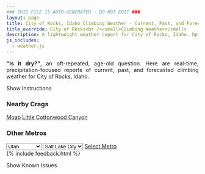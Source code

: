 ```yaml
---
### THIS FILE IS AUTO-GENERATED - DO NOT EDIT ###
layout: page
title: City of Rocks, Idaho Climbing Weather - Current, Past, and Forecasted Report
title_override: City of Rocks<br /><small>Climbing Weather</small>
description: A lightweight weather report for City of Rocks, Idaho. Optimized for slow internet connections.
js_includes:
  - weather.js
---
```


<section class="measure center lh-copy f5-ns f6 ph2 mv4" style="text-align: justify;">
<strong>"Is it dry?"</strong>, an oft-repeated, age-old question. Here are real-time,
precipitation-focused reports of current, past, and forecasted climbing weather for City of Rocks, Idaho.
</section>

<p id="settings-toggle" class="mw5 b center tc hover-light-red black-70 pointer">Show Instructions</p>
<section id="settings" class="overflow-hidden" style="display:none;">
    <div class="mv2 ph2 center">
        <div class="fn f6 tc pv2">
            <p class="measure lh-copy center"><strong>Show/hide hourly forecasts</strong> by clicking the desired day.</p>
            <hr class="mw5 p0 mv2 o-60 b0 bt b--light-red light-red bg-light-red">
            <p class="measure lh-copy center"><strong>Current and Past conditions</strong> are measured by the nearest weather station. <strong>Forecast conditions</strong> are calculated and polled separately.</p>
            <hr class="mw5 p0 mv2 o-60 b0 bt b--light-red light-red bg-light-red">
            <p class="measure lh-copy center"><strong>Having issues?</strong> Try <a id="clear-cache" class="no-underline relative fancy-link light-red hover-light-red" href="#">clearing the local cache</a>.</p>
            <hr class="mw5 p0 mv2 o-60 b0 bt b--light-red light-red bg-light-red">
            <p class="measure lh-copy center">Weather data sourced from <a class="no-underline fancy-link relative light-red" target="_blank" href="https://www.weather.gov/documentation/services-web-api">weather.gov</a>.</p>
        </div>
    </div>
</section>
<section id="weather" data-crag="city-of-rocks-idaho" class="mv4-ns mv3 ph2 center"></section>
<section id="nearby" class="tc lh-copy">
  <h3>Nearby Crags</h3>
<a class="nowrap no-underline fancy-link relative light-red mh3" href="/crags/moab-utah-weather.html">Moab</a>
<a class="nowrap no-underline fancy-link relative light-red mh3" href="/crags/little-cottonwood-canyon-utah-weather.html">Little Cottonwood Canyon</a>
</section>
<section id="nearby" class="tc lh-copy">
  <h3>Other Metros</h3>
  <select class="ma1 bg-near-white pa2" id="stateSel">
    <option value="Texas">Texas</option>
    <option value="Washington">Washington</option>
    <option value="Colorado">Colorado</option>
    <option value="Tennessee">Tennessee</option>
    <option value="Utah" selected>Utah</option>
    <option value="California">California</option>
  </select>
  <select class="ma1 bg-near-white pa2" id="citySel">
    <option value="Salt Lake City" selected>Salt Lake City</option>
  </select>
  <a id="selectMetro" class="f6 link dim ph3 pv2 ma1 dib white bg-light-red" href="/crags/salt-lake-city-utah-weather.html">Select Metro</a>
  <script>
    var states = [];
    states["Texas"] = "Austin"
    states["Washington"] = "Seattle"
    states["Colorado"] = "Denver"
    states["Tennessee"] = "Nashville"
    states["Utah"] = "Salt Lake City"
    states["California"] = "San Francisco|Los Angeles"
  </script>
</section>
{% include feedback.html %}
<p id="issues-toggle" class="mw5 b center tc hover-light-red black-70 pointer">Show Known Issues</p>
<section id="issues" class="overflow-hidden tc f6">
</section>

<script>
  var weekly_PIH_50_16 = {"updated":"2021-12-10T21:23:18+00:00","units":"us","forecastGenerator":"BaselineForecastGenerator","generatedAt":"2021-12-11T08:46:12+00:00","updateTime":"2021-12-10T21:23:18+00:00","validTimes":"2021-12-10T15:00:00+00:00/P7DT22H","elevation":{"unitCode":"wmoUnit:m","value":1958.9496},"periods":[{"number":1,"name":"Overnight","startTime":"2021-12-11T01:00:00-07:00","endTime":"2021-12-11T06:00:00-07:00","isDaytime":false,"temperature":14,"temperatureUnit":"F","temperatureTrend":"rising","windSpeed":"12 mph","windDirection":"SW","icon":"https://api.weather.gov/icons/land/night/sct?size=medium","shortForecast":"Partly Cloudy","detailedForecast":"Partly cloudy. Low around 14, with temperatures rising to around 16 overnight. Southwest wind around 12 mph, with gusts as high as 21 mph."},{"number":2,"name":"Saturday","startTime":"2021-12-11T06:00:00-07:00","endTime":"2021-12-11T18:00:00-07:00","isDaytime":true,"temperature":29,"temperatureUnit":"F","temperatureTrend":"falling","windSpeed":"12 to 20 mph","windDirection":"SW","icon":"https://api.weather.gov/icons/land/day/bkn/snow,30?size=medium","shortForecast":"Partly Sunny then Chance Light Snow","detailedForecast":"A chance of snow after 5pm. Partly sunny. High near 29, with temperatures falling to around 25 in the afternoon. Southwest wind 12 to 20 mph, with gusts as high as 28 mph. Chance of precipitation is 30%."},{"number":3,"name":"Saturday Night","startTime":"2021-12-11T18:00:00-07:00","endTime":"2021-12-12T06:00:00-07:00","isDaytime":false,"temperature":23,"temperatureUnit":"F","temperatureTrend":"rising","windSpeed":"16 mph","windDirection":"SSW","icon":"https://api.weather.gov/icons/land/night/snow,40?size=medium","shortForecast":"Chance Light Snow","detailedForecast":"A chance of snow. Cloudy. Low around 23, with temperatures rising to around 27 overnight. South southwest wind around 16 mph, with gusts as high as 24 mph. Chance of precipitation is 40%."},{"number":4,"name":"Sunday","startTime":"2021-12-12T06:00:00-07:00","endTime":"2021-12-12T18:00:00-07:00","isDaytime":true,"temperature":34,"temperatureUnit":"F","temperatureTrend":null,"windSpeed":"14 to 18 mph","windDirection":"SSW","icon":"https://api.weather.gov/icons/land/day/snow,40/snow,50?size=medium","shortForecast":"Chance Light Snow","detailedForecast":"A chance of snow. Mostly cloudy, with a high near 34. South southwest wind 14 to 18 mph, with gusts as high as 26 mph. Chance of precipitation is 50%. Little or no snow accumulation expected."},{"number":5,"name":"Sunday Night","startTime":"2021-12-12T18:00:00-07:00","endTime":"2021-12-13T06:00:00-07:00","isDaytime":false,"temperature":26,"temperatureUnit":"F","temperatureTrend":null,"windSpeed":"14 to 17 mph","windDirection":"S","icon":"https://api.weather.gov/icons/land/night/snow,50?size=medium","shortForecast":"Chance Light Snow","detailedForecast":"A chance of snow. Mostly cloudy, with a low around 26. South wind 14 to 17 mph, with gusts as high as 25 mph. Chance of precipitation is 50%. New snow accumulation of less than half an inch possible."},{"number":6,"name":"Monday","startTime":"2021-12-13T06:00:00-07:00","endTime":"2021-12-13T18:00:00-07:00","isDaytime":true,"temperature":36,"temperatureUnit":"F","temperatureTrend":null,"windSpeed":"16 to 21 mph","windDirection":"S","icon":"https://api.weather.gov/icons/land/day/snow,40?size=medium","shortForecast":"Chance Light Snow","detailedForecast":"A chance of snow. Partly sunny, with a high near 36. Chance of precipitation is 40%."},{"number":7,"name":"Monday Night","startTime":"2021-12-13T18:00:00-07:00","endTime":"2021-12-14T06:00:00-07:00","isDaytime":false,"temperature":28,"temperatureUnit":"F","temperatureTrend":null,"windSpeed":"16 to 21 mph","windDirection":"S","icon":"https://api.weather.gov/icons/land/night/snow,50/snow,80?size=medium","shortForecast":"Light Snow","detailedForecast":"Snow. Mostly cloudy, with a low around 28. Chance of precipitation is 80%. New snow accumulation of less than one inch possible."},{"number":8,"name":"Tuesday","startTime":"2021-12-14T06:00:00-07:00","endTime":"2021-12-14T18:00:00-07:00","isDaytime":true,"temperature":37,"temperatureUnit":"F","temperatureTrend":null,"windSpeed":"17 to 22 mph","windDirection":"S","icon":"https://api.weather.gov/icons/land/day/snow,90?size=medium","shortForecast":"Light Snow","detailedForecast":"Snow. Mostly cloudy, with a high near 37. Chance of precipitation is 90%. New snow accumulation of 2 to 4 inches possible."},{"number":9,"name":"Tuesday Night","startTime":"2021-12-14T18:00:00-07:00","endTime":"2021-12-15T06:00:00-07:00","isDaytime":false,"temperature":14,"temperatureUnit":"F","temperatureTrend":null,"windSpeed":"17 mph","windDirection":"WSW","icon":"https://api.weather.gov/icons/land/night/snow,60/snow,30?size=medium","shortForecast":"Light Snow Likely","detailedForecast":"Snow likely. Mostly cloudy, with a low around 14. Chance of precipitation is 60%. New snow accumulation of 1 to 3 inches possible."},{"number":10,"name":"Wednesday","startTime":"2021-12-15T06:00:00-07:00","endTime":"2021-12-15T18:00:00-07:00","isDaytime":true,"temperature":22,"temperatureUnit":"F","temperatureTrend":null,"windSpeed":"13 to 16 mph","windDirection":"WSW","icon":"https://api.weather.gov/icons/land/day/snow,20/snow,30?size=medium","shortForecast":"Chance Light Snow","detailedForecast":"A chance of snow. Partly sunny, with a high near 22. Chance of precipitation is 30%."},{"number":11,"name":"Wednesday Night","startTime":"2021-12-15T18:00:00-07:00","endTime":"2021-12-16T06:00:00-07:00","isDaytime":false,"temperature":13,"temperatureUnit":"F","temperatureTrend":null,"windSpeed":"13 mph","windDirection":"SSW","icon":"https://api.weather.gov/icons/land/night/snow,40/snow,50?size=medium","shortForecast":"Chance Light Snow","detailedForecast":"A chance of snow. Mostly cloudy, with a low around 13. Chance of precipitation is 50%."},{"number":12,"name":"Thursday","startTime":"2021-12-16T06:00:00-07:00","endTime":"2021-12-16T18:00:00-07:00","isDaytime":true,"temperature":26,"temperatureUnit":"F","temperatureTrend":null,"windSpeed":"9 to 14 mph","windDirection":"SW","icon":"https://api.weather.gov/icons/land/day/snow,50/snow,30?size=medium","shortForecast":"Chance Light Snow","detailedForecast":"A chance of snow. Partly sunny, with a high near 26. Chance of precipitation is 50%."},{"number":13,"name":"Thursday Night","startTime":"2021-12-16T18:00:00-07:00","endTime":"2021-12-17T06:00:00-07:00","isDaytime":false,"temperature":15,"temperatureUnit":"F","temperatureTrend":null,"windSpeed":"10 mph","windDirection":"WSW","icon":"https://api.weather.gov/icons/land/night/snow,20/bkn?size=medium","shortForecast":"Slight Chance Light Snow then Mostly Cloudy","detailedForecast":"A slight chance of snow before 11pm. Mostly cloudy, with a low around 15. Chance of precipitation is 20%."},{"number":14,"name":"Friday","startTime":"2021-12-17T06:00:00-07:00","endTime":"2021-12-17T18:00:00-07:00","isDaytime":true,"temperature":24,"temperatureUnit":"F","temperatureTrend":null,"windSpeed":"6 to 12 mph","windDirection":"W","icon":"https://api.weather.gov/icons/land/day/bkn?size=medium","shortForecast":"Partly Sunny","detailedForecast":"Partly sunny, with a high near 24."}]}
  var hourly_PIH_50_16 = {"@context":["https://geojson.org/geojson-ld/geojson-context.jsonld",{"@version":"1.1","wx":"https://api.weather.gov/ontology#","geo":"http://www.opengis.net/ont/geosparql#","unit":"http://codes.wmo.int/common/unit/","@vocab":"https://api.weather.gov/ontology#"}],"type":"Feature","geometry":{"type":"Polygon","coordinates":[[[-113.7370664,42.0796609],[-113.7330244,42.0580862],[-113.70393,42.0610877],[-113.7079659,42.0826627],[-113.7370664,42.0796609]]]},"properties":{"updated":"2021-12-10T21:23:18+00:00","units":"us","forecastGenerator":"HourlyForecastGenerator","generatedAt":"2021-12-11T08:46:13+00:00","updateTime":"2021-12-10T21:23:18+00:00","validTimes":"2021-12-10T15:00:00+00:00/P7DT22H","elevation":{"unitCode":"wmoUnit:m","value":1958.9496},"periods":[{"number":1,"name":"","startTime":"2021-12-11T01:00:00-07:00","endTime":"2021-12-11T02:00:00-07:00","isDaytime":false,"temperature":14,"temperatureUnit":"F","temperatureTrend":null,"windSpeed":"10 mph","windDirection":"WSW","icon":"https://api.weather.gov/icons/land/night/few?size=small","shortForecast":"Mostly Clear","detailedForecast":""},{"number":2,"name":"","startTime":"2021-12-11T02:00:00-07:00","endTime":"2021-12-11T03:00:00-07:00","isDaytime":false,"temperature":14,"temperatureUnit":"F","temperatureTrend":null,"windSpeed":"10 mph","windDirection":"WSW","icon":"https://api.weather.gov/icons/land/night/sct?size=small","shortForecast":"Partly Cloudy","detailedForecast":""},{"number":3,"name":"","startTime":"2021-12-11T03:00:00-07:00","endTime":"2021-12-11T04:00:00-07:00","isDaytime":false,"temperature":14,"temperatureUnit":"F","temperatureTrend":null,"windSpeed":"10 mph","windDirection":"SW","icon":"https://api.weather.gov/icons/land/night/sct?size=small","shortForecast":"Partly Cloudy","detailedForecast":""},{"number":4,"name":"","startTime":"2021-12-11T04:00:00-07:00","endTime":"2021-12-11T05:00:00-07:00","isDaytime":false,"temperature":15,"temperatureUnit":"F","temperatureTrend":null,"windSpeed":"10 mph","windDirection":"SW","icon":"https://api.weather.gov/icons/land/night/sct?size=small","shortForecast":"Partly Cloudy","detailedForecast":""},{"number":5,"name":"","startTime":"2021-12-11T05:00:00-07:00","endTime":"2021-12-11T06:00:00-07:00","isDaytime":false,"temperature":16,"temperatureUnit":"F","temperatureTrend":null,"windSpeed":"12 mph","windDirection":"SW","icon":"https://api.weather.gov/icons/land/night/sct?size=small","shortForecast":"Partly Cloudy","detailedForecast":""},{"number":6,"name":"","startTime":"2021-12-11T06:00:00-07:00","endTime":"2021-12-11T07:00:00-07:00","isDaytime":true,"temperature":15,"temperatureUnit":"F","temperatureTrend":null,"windSpeed":"13 mph","windDirection":"SW","icon":"https://api.weather.gov/icons/land/day/sct?size=small","shortForecast":"Mostly Sunny","detailedForecast":""},{"number":7,"name":"","startTime":"2021-12-11T07:00:00-07:00","endTime":"2021-12-11T08:00:00-07:00","isDaytime":true,"temperature":15,"temperatureUnit":"F","temperatureTrend":null,"windSpeed":"12 mph","windDirection":"SW","icon":"https://api.weather.gov/icons/land/day/bkn?size=small","shortForecast":"Partly Sunny","detailedForecast":""},{"number":8,"name":"","startTime":"2021-12-11T08:00:00-07:00","endTime":"2021-12-11T09:00:00-07:00","isDaytime":true,"temperature":17,"temperatureUnit":"F","temperatureTrend":null,"windSpeed":"13 mph","windDirection":"SW","icon":"https://api.weather.gov/icons/land/day/bkn?size=small","shortForecast":"Partly Sunny","detailedForecast":""},{"number":9,"name":"","startTime":"2021-12-11T09:00:00-07:00","endTime":"2021-12-11T10:00:00-07:00","isDaytime":true,"temperature":20,"temperatureUnit":"F","temperatureTrend":null,"windSpeed":"13 mph","windDirection":"SW","icon":"https://api.weather.gov/icons/land/day/bkn?size=small","shortForecast":"Partly Sunny","detailedForecast":""},{"number":10,"name":"","startTime":"2021-12-11T10:00:00-07:00","endTime":"2021-12-11T11:00:00-07:00","isDaytime":true,"temperature":22,"temperatureUnit":"F","temperatureTrend":null,"windSpeed":"15 mph","windDirection":"SSW","icon":"https://api.weather.gov/icons/land/day/bkn?size=small","shortForecast":"Partly Sunny","detailedForecast":""},{"number":11,"name":"","startTime":"2021-12-11T11:00:00-07:00","endTime":"2021-12-11T12:00:00-07:00","isDaytime":true,"temperature":24,"temperatureUnit":"F","temperatureTrend":null,"windSpeed":"17 mph","windDirection":"SW","icon":"https://api.weather.gov/icons/land/day/bkn?size=small","shortForecast":"Partly Sunny","detailedForecast":""},{"number":12,"name":"","startTime":"2021-12-11T12:00:00-07:00","endTime":"2021-12-11T13:00:00-07:00","isDaytime":true,"temperature":26,"temperatureUnit":"F","temperatureTrend":null,"windSpeed":"20 mph","windDirection":"SW","icon":"https://api.weather.gov/icons/land/day/bkn?size=small","shortForecast":"Mostly Cloudy","detailedForecast":""},{"number":13,"name":"","startTime":"2021-12-11T13:00:00-07:00","endTime":"2021-12-11T14:00:00-07:00","isDaytime":true,"temperature":27,"temperatureUnit":"F","temperatureTrend":null,"windSpeed":"18 mph","windDirection":"SW","icon":"https://api.weather.gov/icons/land/day/bkn?size=small","shortForecast":"Mostly Cloudy","detailedForecast":""},{"number":14,"name":"","startTime":"2021-12-11T14:00:00-07:00","endTime":"2021-12-11T15:00:00-07:00","isDaytime":true,"temperature":28,"temperatureUnit":"F","temperatureTrend":null,"windSpeed":"20 mph","windDirection":"SSW","icon":"https://api.weather.gov/icons/land/day/bkn?size=small","shortForecast":"Partly Sunny","detailedForecast":""},{"number":15,"name":"","startTime":"2021-12-11T15:00:00-07:00","endTime":"2021-12-11T16:00:00-07:00","isDaytime":true,"temperature":28,"temperatureUnit":"F","temperatureTrend":null,"windSpeed":"20 mph","windDirection":"SSW","icon":"https://api.weather.gov/icons/land/day/bkn?size=small","shortForecast":"Partly Sunny","detailedForecast":""},{"number":16,"name":"","startTime":"2021-12-11T16:00:00-07:00","endTime":"2021-12-11T17:00:00-07:00","isDaytime":true,"temperature":27,"temperatureUnit":"F","temperatureTrend":null,"windSpeed":"20 mph","windDirection":"SSW","icon":"https://api.weather.gov/icons/land/day/bkn?size=small","shortForecast":"Mostly Cloudy","detailedForecast":""},{"number":17,"name":"","startTime":"2021-12-11T17:00:00-07:00","endTime":"2021-12-11T18:00:00-07:00","isDaytime":true,"temperature":25,"temperatureUnit":"F","temperatureTrend":null,"windSpeed":"16 mph","windDirection":"SSW","icon":"https://api.weather.gov/icons/land/day/snow?size=small","shortForecast":"Chance Light Snow","detailedForecast":""},{"number":18,"name":"","startTime":"2021-12-11T18:00:00-07:00","endTime":"2021-12-11T19:00:00-07:00","isDaytime":false,"temperature":23,"temperatureUnit":"F","temperatureTrend":null,"windSpeed":"15 mph","windDirection":"SSW","icon":"https://api.weather.gov/icons/land/night/snow?size=small","shortForecast":"Chance Light Snow","detailedForecast":""},{"number":19,"name":"","startTime":"2021-12-11T19:00:00-07:00","endTime":"2021-12-11T20:00:00-07:00","isDaytime":false,"temperature":23,"temperatureUnit":"F","temperatureTrend":null,"windSpeed":"15 mph","windDirection":"SSW","icon":"https://api.weather.gov/icons/land/night/snow?size=small","shortForecast":"Chance Light Snow","detailedForecast":""},{"number":20,"name":"","startTime":"2021-12-11T20:00:00-07:00","endTime":"2021-12-11T21:00:00-07:00","isDaytime":false,"temperature":23,"temperatureUnit":"F","temperatureTrend":null,"windSpeed":"16 mph","windDirection":"SSW","icon":"https://api.weather.gov/icons/land/night/snow?size=small","shortForecast":"Chance Light Snow","detailedForecast":""},{"number":21,"name":"","startTime":"2021-12-11T21:00:00-07:00","endTime":"2021-12-11T22:00:00-07:00","isDaytime":false,"temperature":23,"temperatureUnit":"F","temperatureTrend":null,"windSpeed":"15 mph","windDirection":"SSW","icon":"https://api.weather.gov/icons/land/night/snow?size=small","shortForecast":"Chance Light Snow","detailedForecast":""},{"number":22,"name":"","startTime":"2021-12-11T22:00:00-07:00","endTime":"2021-12-11T23:00:00-07:00","isDaytime":false,"temperature":24,"temperatureUnit":"F","temperatureTrend":null,"windSpeed":"15 mph","windDirection":"SSW","icon":"https://api.weather.gov/icons/land/night/snow?size=small","shortForecast":"Chance Light Snow","detailedForecast":""},{"number":23,"name":"","startTime":"2021-12-11T23:00:00-07:00","endTime":"2021-12-12T00:00:00-07:00","isDaytime":false,"temperature":25,"temperatureUnit":"F","temperatureTrend":null,"windSpeed":"16 mph","windDirection":"SSW","icon":"https://api.weather.gov/icons/land/night/snow?size=small","shortForecast":"Chance Light Snow","detailedForecast":""},{"number":24,"name":"","startTime":"2021-12-12T00:00:00-07:00","endTime":"2021-12-12T01:00:00-07:00","isDaytime":false,"temperature":25,"temperatureUnit":"F","temperatureTrend":null,"windSpeed":"16 mph","windDirection":"SSW","icon":"https://api.weather.gov/icons/land/night/snow?size=small","shortForecast":"Chance Light Snow","detailedForecast":""},{"number":25,"name":"","startTime":"2021-12-12T01:00:00-07:00","endTime":"2021-12-12T02:00:00-07:00","isDaytime":false,"temperature":25,"temperatureUnit":"F","temperatureTrend":null,"windSpeed":"16 mph","windDirection":"SSW","icon":"https://api.weather.gov/icons/land/night/snow?size=small","shortForecast":"Chance Light Snow","detailedForecast":""},{"number":26,"name":"","startTime":"2021-12-12T02:00:00-07:00","endTime":"2021-12-12T03:00:00-07:00","isDaytime":false,"temperature":26,"temperatureUnit":"F","temperatureTrend":null,"windSpeed":"16 mph","windDirection":"SSW","icon":"https://api.weather.gov/icons/land/night/snow?size=small","shortForecast":"Chance Light Snow","detailedForecast":""},{"number":27,"name":"","startTime":"2021-12-12T03:00:00-07:00","endTime":"2021-12-12T04:00:00-07:00","isDaytime":false,"temperature":26,"temperatureUnit":"F","temperatureTrend":null,"windSpeed":"16 mph","windDirection":"SSW","icon":"https://api.weather.gov/icons/land/night/snow?size=small","shortForecast":"Chance Light Snow","detailedForecast":""},{"number":28,"name":"","startTime":"2021-12-12T04:00:00-07:00","endTime":"2021-12-12T05:00:00-07:00","isDaytime":false,"temperature":27,"temperatureUnit":"F","temperatureTrend":null,"windSpeed":"16 mph","windDirection":"SSW","icon":"https://api.weather.gov/icons/land/night/snow?size=small","shortForecast":"Chance Light Snow","detailedForecast":""},{"number":29,"name":"","startTime":"2021-12-12T05:00:00-07:00","endTime":"2021-12-12T06:00:00-07:00","isDaytime":false,"temperature":27,"temperatureUnit":"F","temperatureTrend":null,"windSpeed":"16 mph","windDirection":"SSW","icon":"https://api.weather.gov/icons/land/night/snow?size=small","shortForecast":"Chance Light Snow","detailedForecast":""},{"number":30,"name":"","startTime":"2021-12-12T06:00:00-07:00","endTime":"2021-12-12T07:00:00-07:00","isDaytime":true,"temperature":26,"temperatureUnit":"F","temperatureTrend":null,"windSpeed":"16 mph","windDirection":"SSW","icon":"https://api.weather.gov/icons/land/day/snow?size=small","shortForecast":"Chance Light Snow","detailedForecast":""},{"number":31,"name":"","startTime":"2021-12-12T07:00:00-07:00","endTime":"2021-12-12T08:00:00-07:00","isDaytime":true,"temperature":26,"temperatureUnit":"F","temperatureTrend":null,"windSpeed":"16 mph","windDirection":"SSW","icon":"https://api.weather.gov/icons/land/day/snow?size=small","shortForecast":"Chance Light Snow","detailedForecast":""},{"number":32,"name":"","startTime":"2021-12-12T08:00:00-07:00","endTime":"2021-12-12T09:00:00-07:00","isDaytime":true,"temperature":26,"temperatureUnit":"F","temperatureTrend":null,"windSpeed":"16 mph","windDirection":"SSW","icon":"https://api.weather.gov/icons/land/day/snow?size=small","shortForecast":"Chance Light Snow","detailedForecast":""},{"number":33,"name":"","startTime":"2021-12-12T09:00:00-07:00","endTime":"2021-12-12T10:00:00-07:00","isDaytime":true,"temperature":27,"temperatureUnit":"F","temperatureTrend":null,"windSpeed":"16 mph","windDirection":"SSW","icon":"https://api.weather.gov/icons/land/day/snow?size=small","shortForecast":"Chance Light Snow","detailedForecast":""},{"number":34,"name":"","startTime":"2021-12-12T10:00:00-07:00","endTime":"2021-12-12T11:00:00-07:00","isDaytime":true,"temperature":29,"temperatureUnit":"F","temperatureTrend":null,"windSpeed":"16 mph","windDirection":"SSW","icon":"https://api.weather.gov/icons/land/day/snow?size=small","shortForecast":"Chance Light Snow","detailedForecast":""},{"number":35,"name":"","startTime":"2021-12-12T11:00:00-07:00","endTime":"2021-12-12T12:00:00-07:00","isDaytime":true,"temperature":31,"temperatureUnit":"F","temperatureTrend":null,"windSpeed":"18 mph","windDirection":"S","icon":"https://api.weather.gov/icons/land/day/snow?size=small","shortForecast":"Chance Light Snow","detailedForecast":""},{"number":36,"name":"","startTime":"2021-12-12T12:00:00-07:00","endTime":"2021-12-12T13:00:00-07:00","isDaytime":true,"temperature":33,"temperatureUnit":"F","temperatureTrend":null,"windSpeed":"18 mph","windDirection":"S","icon":"https://api.weather.gov/icons/land/day/snow?size=small","shortForecast":"Chance Light Snow","detailedForecast":""},{"number":37,"name":"","startTime":"2021-12-12T13:00:00-07:00","endTime":"2021-12-12T14:00:00-07:00","isDaytime":true,"temperature":34,"temperatureUnit":"F","temperatureTrend":null,"windSpeed":"18 mph","windDirection":"S","icon":"https://api.weather.gov/icons/land/day/snow?size=small","shortForecast":"Chance Light Snow","detailedForecast":""},{"number":38,"name":"","startTime":"2021-12-12T14:00:00-07:00","endTime":"2021-12-12T15:00:00-07:00","isDaytime":true,"temperature":34,"temperatureUnit":"F","temperatureTrend":null,"windSpeed":"17 mph","windDirection":"S","icon":"https://api.weather.gov/icons/land/day/snow?size=small","shortForecast":"Chance Light Snow","detailedForecast":""},{"number":39,"name":"","startTime":"2021-12-12T15:00:00-07:00","endTime":"2021-12-12T16:00:00-07:00","isDaytime":true,"temperature":33,"temperatureUnit":"F","temperatureTrend":null,"windSpeed":"17 mph","windDirection":"S","icon":"https://api.weather.gov/icons/land/day/snow?size=small","shortForecast":"Chance Light Snow","detailedForecast":""},{"number":40,"name":"","startTime":"2021-12-12T16:00:00-07:00","endTime":"2021-12-12T17:00:00-07:00","isDaytime":true,"temperature":31,"temperatureUnit":"F","temperatureTrend":null,"windSpeed":"17 mph","windDirection":"S","icon":"https://api.weather.gov/icons/land/day/snow?size=small","shortForecast":"Chance Light Snow","detailedForecast":""},{"number":41,"name":"","startTime":"2021-12-12T17:00:00-07:00","endTime":"2021-12-12T18:00:00-07:00","isDaytime":true,"temperature":29,"temperatureUnit":"F","temperatureTrend":null,"windSpeed":"14 mph","windDirection":"S","icon":"https://api.weather.gov/icons/land/day/snow?size=small","shortForecast":"Chance Light Snow","detailedForecast":""},{"number":42,"name":"","startTime":"2021-12-12T18:00:00-07:00","endTime":"2021-12-12T19:00:00-07:00","isDaytime":false,"temperature":27,"temperatureUnit":"F","temperatureTrend":null,"windSpeed":"14 mph","windDirection":"S","icon":"https://api.weather.gov/icons/land/night/snow?size=small","shortForecast":"Chance Light Snow","detailedForecast":""},{"number":43,"name":"","startTime":"2021-12-12T19:00:00-07:00","endTime":"2021-12-12T20:00:00-07:00","isDaytime":false,"temperature":27,"temperatureUnit":"F","temperatureTrend":null,"windSpeed":"14 mph","windDirection":"S","icon":"https://api.weather.gov/icons/land/night/snow?size=small","shortForecast":"Chance Light Snow","detailedForecast":""},{"number":44,"name":"","startTime":"2021-12-12T20:00:00-07:00","endTime":"2021-12-12T21:00:00-07:00","isDaytime":false,"temperature":27,"temperatureUnit":"F","temperatureTrend":null,"windSpeed":"14 mph","windDirection":"S","icon":"https://api.weather.gov/icons/land/night/snow?size=small","shortForecast":"Chance Light Snow","detailedForecast":""},{"number":45,"name":"","startTime":"2021-12-12T21:00:00-07:00","endTime":"2021-12-12T22:00:00-07:00","isDaytime":false,"temperature":27,"temperatureUnit":"F","temperatureTrend":null,"windSpeed":"14 mph","windDirection":"S","icon":"https://api.weather.gov/icons/land/night/snow?size=small","shortForecast":"Chance Light Snow","detailedForecast":""},{"number":46,"name":"","startTime":"2021-12-12T22:00:00-07:00","endTime":"2021-12-12T23:00:00-07:00","isDaytime":false,"temperature":27,"temperatureUnit":"F","temperatureTrend":null,"windSpeed":"14 mph","windDirection":"S","icon":"https://api.weather.gov/icons/land/night/snow?size=small","shortForecast":"Chance Light Snow","detailedForecast":""},{"number":47,"name":"","startTime":"2021-12-12T23:00:00-07:00","endTime":"2021-12-13T00:00:00-07:00","isDaytime":false,"temperature":28,"temperatureUnit":"F","temperatureTrend":null,"windSpeed":"16 mph","windDirection":"S","icon":"https://api.weather.gov/icons/land/night/snow?size=small","shortForecast":"Chance Light Snow","detailedForecast":""},{"number":48,"name":"","startTime":"2021-12-13T00:00:00-07:00","endTime":"2021-12-13T01:00:00-07:00","isDaytime":false,"temperature":28,"temperatureUnit":"F","temperatureTrend":null,"windSpeed":"16 mph","windDirection":"S","icon":"https://api.weather.gov/icons/land/night/snow?size=small","shortForecast":"Chance Light Snow","detailedForecast":""},{"number":49,"name":"","startTime":"2021-12-13T01:00:00-07:00","endTime":"2021-12-13T02:00:00-07:00","isDaytime":false,"temperature":28,"temperatureUnit":"F","temperatureTrend":null,"windSpeed":"16 mph","windDirection":"S","icon":"https://api.weather.gov/icons/land/night/snow?size=small","shortForecast":"Chance Light Snow","detailedForecast":""},{"number":50,"name":"","startTime":"2021-12-13T02:00:00-07:00","endTime":"2021-12-13T03:00:00-07:00","isDaytime":false,"temperature":28,"temperatureUnit":"F","temperatureTrend":null,"windSpeed":"16 mph","windDirection":"S","icon":"https://api.weather.gov/icons/land/night/snow?size=small","shortForecast":"Chance Light Snow","detailedForecast":""},{"number":51,"name":"","startTime":"2021-12-13T03:00:00-07:00","endTime":"2021-12-13T04:00:00-07:00","isDaytime":false,"temperature":28,"temperatureUnit":"F","temperatureTrend":null,"windSpeed":"16 mph","windDirection":"S","icon":"https://api.weather.gov/icons/land/night/snow?size=small","shortForecast":"Chance Light Snow","detailedForecast":""},{"number":52,"name":"","startTime":"2021-12-13T04:00:00-07:00","endTime":"2021-12-13T05:00:00-07:00","isDaytime":false,"temperature":27,"temperatureUnit":"F","temperatureTrend":null,"windSpeed":"16 mph","windDirection":"S","icon":"https://api.weather.gov/icons/land/night/snow?size=small","shortForecast":"Chance Light Snow","detailedForecast":""},{"number":53,"name":"","startTime":"2021-12-13T05:00:00-07:00","endTime":"2021-12-13T06:00:00-07:00","isDaytime":false,"temperature":27,"temperatureUnit":"F","temperatureTrend":null,"windSpeed":"17 mph","windDirection":"S","icon":"https://api.weather.gov/icons/land/night/snow?size=small","shortForecast":"Chance Light Snow","detailedForecast":""},{"number":54,"name":"","startTime":"2021-12-13T06:00:00-07:00","endTime":"2021-12-13T07:00:00-07:00","isDaytime":true,"temperature":26,"temperatureUnit":"F","temperatureTrend":null,"windSpeed":"17 mph","windDirection":"S","icon":"https://api.weather.gov/icons/land/day/snow?size=small","shortForecast":"Chance Light Snow","detailedForecast":""},{"number":55,"name":"","startTime":"2021-12-13T07:00:00-07:00","endTime":"2021-12-13T08:00:00-07:00","isDaytime":true,"temperature":26,"temperatureUnit":"F","temperatureTrend":null,"windSpeed":"17 mph","windDirection":"S","icon":"https://api.weather.gov/icons/land/day/snow?size=small","shortForecast":"Chance Light Snow","detailedForecast":""},{"number":56,"name":"","startTime":"2021-12-13T08:00:00-07:00","endTime":"2021-12-13T09:00:00-07:00","isDaytime":true,"temperature":27,"temperatureUnit":"F","temperatureTrend":null,"windSpeed":"16 mph","windDirection":"S","icon":"https://api.weather.gov/icons/land/day/snow?size=small","shortForecast":"Chance Light Snow","detailedForecast":""},{"number":57,"name":"","startTime":"2021-12-13T09:00:00-07:00","endTime":"2021-12-13T10:00:00-07:00","isDaytime":true,"temperature":29,"temperatureUnit":"F","temperatureTrend":null,"windSpeed":"16 mph","windDirection":"S","icon":"https://api.weather.gov/icons/land/day/snow?size=small","shortForecast":"Chance Light Snow","detailedForecast":""},{"number":58,"name":"","startTime":"2021-12-13T10:00:00-07:00","endTime":"2021-12-13T11:00:00-07:00","isDaytime":true,"temperature":31,"temperatureUnit":"F","temperatureTrend":null,"windSpeed":"16 mph","windDirection":"S","icon":"https://api.weather.gov/icons/land/day/snow?size=small","shortForecast":"Chance Light Snow","detailedForecast":""},{"number":59,"name":"","startTime":"2021-12-13T11:00:00-07:00","endTime":"2021-12-13T12:00:00-07:00","isDaytime":true,"temperature":33,"temperatureUnit":"F","temperatureTrend":null,"windSpeed":"21 mph","windDirection":"S","icon":"https://api.weather.gov/icons/land/day/snow?size=small","shortForecast":"Chance Light Snow","detailedForecast":""},{"number":60,"name":"","startTime":"2021-12-13T12:00:00-07:00","endTime":"2021-12-13T13:00:00-07:00","isDaytime":true,"temperature":35,"temperatureUnit":"F","temperatureTrend":null,"windSpeed":"21 mph","windDirection":"S","icon":"https://api.weather.gov/icons/land/day/snow?size=small","shortForecast":"Chance Light Snow","detailedForecast":""},{"number":61,"name":"","startTime":"2021-12-13T13:00:00-07:00","endTime":"2021-12-13T14:00:00-07:00","isDaytime":true,"temperature":36,"temperatureUnit":"F","temperatureTrend":null,"windSpeed":"21 mph","windDirection":"S","icon":"https://api.weather.gov/icons/land/day/snow?size=small","shortForecast":"Chance Light Snow","detailedForecast":""},{"number":62,"name":"","startTime":"2021-12-13T14:00:00-07:00","endTime":"2021-12-13T15:00:00-07:00","isDaytime":true,"temperature":36,"temperatureUnit":"F","temperatureTrend":null,"windSpeed":"21 mph","windDirection":"S","icon":"https://api.weather.gov/icons/land/day/snow?size=small","shortForecast":"Chance Light Snow","detailedForecast":""},{"number":63,"name":"","startTime":"2021-12-13T15:00:00-07:00","endTime":"2021-12-13T16:00:00-07:00","isDaytime":true,"temperature":34,"temperatureUnit":"F","temperatureTrend":null,"windSpeed":"21 mph","windDirection":"S","icon":"https://api.weather.gov/icons/land/day/snow?size=small","shortForecast":"Chance Light Snow","detailedForecast":""},{"number":64,"name":"","startTime":"2021-12-13T16:00:00-07:00","endTime":"2021-12-13T17:00:00-07:00","isDaytime":true,"temperature":32,"temperatureUnit":"F","temperatureTrend":null,"windSpeed":"21 mph","windDirection":"S","icon":"https://api.weather.gov/icons/land/day/snow?size=small","shortForecast":"Chance Light Snow","detailedForecast":""},{"number":65,"name":"","startTime":"2021-12-13T17:00:00-07:00","endTime":"2021-12-13T18:00:00-07:00","isDaytime":true,"temperature":31,"temperatureUnit":"F","temperatureTrend":null,"windSpeed":"17 mph","windDirection":"S","icon":"https://api.weather.gov/icons/land/day/snow?size=small","shortForecast":"Chance Light Snow","detailedForecast":""},{"number":66,"name":"","startTime":"2021-12-13T18:00:00-07:00","endTime":"2021-12-13T19:00:00-07:00","isDaytime":false,"temperature":30,"temperatureUnit":"F","temperatureTrend":null,"windSpeed":"17 mph","windDirection":"S","icon":"https://api.weather.gov/icons/land/night/snow?size=small","shortForecast":"Chance Light Snow","detailedForecast":""},{"number":67,"name":"","startTime":"2021-12-13T19:00:00-07:00","endTime":"2021-12-13T20:00:00-07:00","isDaytime":false,"temperature":30,"temperatureUnit":"F","temperatureTrend":null,"windSpeed":"17 mph","windDirection":"S","icon":"https://api.weather.gov/icons/land/night/snow?size=small","shortForecast":"Chance Light Snow","detailedForecast":""},{"number":68,"name":"","startTime":"2021-12-13T20:00:00-07:00","endTime":"2021-12-13T21:00:00-07:00","isDaytime":false,"temperature":30,"temperatureUnit":"F","temperatureTrend":null,"windSpeed":"16 mph","windDirection":"S","icon":"https://api.weather.gov/icons/land/night/snow?size=small","shortForecast":"Chance Light Snow","detailedForecast":""},{"number":69,"name":"","startTime":"2021-12-13T21:00:00-07:00","endTime":"2021-12-13T22:00:00-07:00","isDaytime":false,"temperature":29,"temperatureUnit":"F","temperatureTrend":null,"windSpeed":"16 mph","windDirection":"S","icon":"https://api.weather.gov/icons/land/night/snow?size=small","shortForecast":"Chance Light Snow","detailedForecast":""},{"number":70,"name":"","startTime":"2021-12-13T22:00:00-07:00","endTime":"2021-12-13T23:00:00-07:00","isDaytime":false,"temperature":29,"temperatureUnit":"F","temperatureTrend":null,"windSpeed":"16 mph","windDirection":"S","icon":"https://api.weather.gov/icons/land/night/snow?size=small","shortForecast":"Chance Light Snow","detailedForecast":""},{"number":71,"name":"","startTime":"2021-12-13T23:00:00-07:00","endTime":"2021-12-14T00:00:00-07:00","isDaytime":false,"temperature":29,"temperatureUnit":"F","temperatureTrend":null,"windSpeed":"18 mph","windDirection":"S","icon":"https://api.weather.gov/icons/land/night/snow?size=small","shortForecast":"Chance Light Snow","detailedForecast":""},{"number":72,"name":"","startTime":"2021-12-14T00:00:00-07:00","endTime":"2021-12-14T01:00:00-07:00","isDaytime":false,"temperature":29,"temperatureUnit":"F","temperatureTrend":null,"windSpeed":"18 mph","windDirection":"S","icon":"https://api.weather.gov/icons/land/night/snow?size=small","shortForecast":"Chance Light Snow","detailedForecast":""},{"number":73,"name":"","startTime":"2021-12-14T01:00:00-07:00","endTime":"2021-12-14T02:00:00-07:00","isDaytime":false,"temperature":29,"temperatureUnit":"F","temperatureTrend":null,"windSpeed":"18 mph","windDirection":"S","icon":"https://api.weather.gov/icons/land/night/snow?size=small","shortForecast":"Chance Light Snow","detailedForecast":""},{"number":74,"name":"","startTime":"2021-12-14T02:00:00-07:00","endTime":"2021-12-14T03:00:00-07:00","isDaytime":false,"temperature":30,"temperatureUnit":"F","temperatureTrend":null,"windSpeed":"21 mph","windDirection":"S","icon":"https://api.weather.gov/icons/land/night/snow?size=small","shortForecast":"Chance Light Snow","detailedForecast":""},{"number":75,"name":"","startTime":"2021-12-14T03:00:00-07:00","endTime":"2021-12-14T04:00:00-07:00","isDaytime":false,"temperature":30,"temperatureUnit":"F","temperatureTrend":null,"windSpeed":"21 mph","windDirection":"S","icon":"https://api.weather.gov/icons/land/night/snow?size=small","shortForecast":"Chance Light Snow","detailedForecast":""},{"number":76,"name":"","startTime":"2021-12-14T04:00:00-07:00","endTime":"2021-12-14T05:00:00-07:00","isDaytime":false,"temperature":29,"temperatureUnit":"F","temperatureTrend":null,"windSpeed":"21 mph","windDirection":"S","icon":"https://api.weather.gov/icons/land/night/snow?size=small","shortForecast":"Chance Light Snow","detailedForecast":""},{"number":77,"name":"","startTime":"2021-12-14T05:00:00-07:00","endTime":"2021-12-14T06:00:00-07:00","isDaytime":false,"temperature":29,"temperatureUnit":"F","temperatureTrend":null,"windSpeed":"21 mph","windDirection":"S","icon":"https://api.weather.gov/icons/land/night/snow?size=small","shortForecast":"Light Snow","detailedForecast":""},{"number":78,"name":"","startTime":"2021-12-14T06:00:00-07:00","endTime":"2021-12-14T07:00:00-07:00","isDaytime":true,"temperature":29,"temperatureUnit":"F","temperatureTrend":null,"windSpeed":"21 mph","windDirection":"S","icon":"https://api.weather.gov/icons/land/day/snow?size=small","shortForecast":"Light Snow","detailedForecast":""},{"number":79,"name":"","startTime":"2021-12-14T07:00:00-07:00","endTime":"2021-12-14T08:00:00-07:00","isDaytime":true,"temperature":29,"temperatureUnit":"F","temperatureTrend":null,"windSpeed":"21 mph","windDirection":"S","icon":"https://api.weather.gov/icons/land/day/snow?size=small","shortForecast":"Light Snow","detailedForecast":""},{"number":80,"name":"","startTime":"2021-12-14T08:00:00-07:00","endTime":"2021-12-14T09:00:00-07:00","isDaytime":true,"temperature":30,"temperatureUnit":"F","temperatureTrend":null,"windSpeed":"18 mph","windDirection":"S","icon":"https://api.weather.gov/icons/land/day/snow?size=small","shortForecast":"Light Snow","detailedForecast":""},{"number":81,"name":"","startTime":"2021-12-14T09:00:00-07:00","endTime":"2021-12-14T10:00:00-07:00","isDaytime":true,"temperature":31,"temperatureUnit":"F","temperatureTrend":null,"windSpeed":"18 mph","windDirection":"S","icon":"https://api.weather.gov/icons/land/day/snow?size=small","shortForecast":"Light Snow","detailedForecast":""},{"number":82,"name":"","startTime":"2021-12-14T10:00:00-07:00","endTime":"2021-12-14T11:00:00-07:00","isDaytime":true,"temperature":33,"temperatureUnit":"F","temperatureTrend":null,"windSpeed":"18 mph","windDirection":"S","icon":"https://api.weather.gov/icons/land/day/snow?size=small","shortForecast":"Light Snow","detailedForecast":""},{"number":83,"name":"","startTime":"2021-12-14T11:00:00-07:00","endTime":"2021-12-14T12:00:00-07:00","isDaytime":true,"temperature":35,"temperatureUnit":"F","temperatureTrend":null,"windSpeed":"22 mph","windDirection":"S","icon":"https://api.weather.gov/icons/land/day/snow?size=small","shortForecast":"Light Snow","detailedForecast":""},{"number":84,"name":"","startTime":"2021-12-14T12:00:00-07:00","endTime":"2021-12-14T13:00:00-07:00","isDaytime":true,"temperature":36,"temperatureUnit":"F","temperatureTrend":null,"windSpeed":"22 mph","windDirection":"S","icon":"https://api.weather.gov/icons/land/day/snow?size=small","shortForecast":"Light Snow","detailedForecast":""},{"number":85,"name":"","startTime":"2021-12-14T13:00:00-07:00","endTime":"2021-12-14T14:00:00-07:00","isDaytime":true,"temperature":37,"temperatureUnit":"F","temperatureTrend":null,"windSpeed":"22 mph","windDirection":"S","icon":"https://api.weather.gov/icons/land/day/snow?size=small","shortForecast":"Light Snow","detailedForecast":""},{"number":86,"name":"","startTime":"2021-12-14T14:00:00-07:00","endTime":"2021-12-14T15:00:00-07:00","isDaytime":true,"temperature":37,"temperatureUnit":"F","temperatureTrend":null,"windSpeed":"18 mph","windDirection":"S","icon":"https://api.weather.gov/icons/land/day/snow?size=small","shortForecast":"Light Snow","detailedForecast":""},{"number":87,"name":"","startTime":"2021-12-14T15:00:00-07:00","endTime":"2021-12-14T16:00:00-07:00","isDaytime":true,"temperature":35,"temperatureUnit":"F","temperatureTrend":null,"windSpeed":"18 mph","windDirection":"S","icon":"https://api.weather.gov/icons/land/day/snow?size=small","shortForecast":"Light Snow","detailedForecast":""},{"number":88,"name":"","startTime":"2021-12-14T16:00:00-07:00","endTime":"2021-12-14T17:00:00-07:00","isDaytime":true,"temperature":33,"temperatureUnit":"F","temperatureTrend":null,"windSpeed":"18 mph","windDirection":"S","icon":"https://api.weather.gov/icons/land/day/snow?size=small","shortForecast":"Light Snow","detailedForecast":""},{"number":89,"name":"","startTime":"2021-12-14T17:00:00-07:00","endTime":"2021-12-14T18:00:00-07:00","isDaytime":true,"temperature":30,"temperatureUnit":"F","temperatureTrend":null,"windSpeed":"17 mph","windDirection":"SSW","icon":"https://api.weather.gov/icons/land/day/snow?size=small","shortForecast":"Light Snow Likely","detailedForecast":""},{"number":90,"name":"","startTime":"2021-12-14T18:00:00-07:00","endTime":"2021-12-14T19:00:00-07:00","isDaytime":false,"temperature":28,"temperatureUnit":"F","temperatureTrend":null,"windSpeed":"17 mph","windDirection":"SSW","icon":"https://api.weather.gov/icons/land/night/snow?size=small","shortForecast":"Light Snow Likely","detailedForecast":""},{"number":91,"name":"","startTime":"2021-12-14T19:00:00-07:00","endTime":"2021-12-14T20:00:00-07:00","isDaytime":false,"temperature":27,"temperatureUnit":"F","temperatureTrend":null,"windSpeed":"17 mph","windDirection":"SSW","icon":"https://api.weather.gov/icons/land/night/snow?size=small","shortForecast":"Light Snow Likely","detailedForecast":""},{"number":92,"name":"","startTime":"2021-12-14T20:00:00-07:00","endTime":"2021-12-14T21:00:00-07:00","isDaytime":false,"temperature":26,"temperatureUnit":"F","temperatureTrend":null,"windSpeed":"17 mph","windDirection":"WSW","icon":"https://api.weather.gov/icons/land/night/snow?size=small","shortForecast":"Light Snow Likely","detailedForecast":""},{"number":93,"name":"","startTime":"2021-12-14T21:00:00-07:00","endTime":"2021-12-14T22:00:00-07:00","isDaytime":false,"temperature":25,"temperatureUnit":"F","temperatureTrend":null,"windSpeed":"17 mph","windDirection":"WSW","icon":"https://api.weather.gov/icons/land/night/snow?size=small","shortForecast":"Light Snow Likely","detailedForecast":""},{"number":94,"name":"","startTime":"2021-12-14T22:00:00-07:00","endTime":"2021-12-14T23:00:00-07:00","isDaytime":false,"temperature":25,"temperatureUnit":"F","temperatureTrend":null,"windSpeed":"17 mph","windDirection":"WSW","icon":"https://api.weather.gov/icons/land/night/snow?size=small","shortForecast":"Light Snow Likely","detailedForecast":""},{"number":95,"name":"","startTime":"2021-12-14T23:00:00-07:00","endTime":"2021-12-15T00:00:00-07:00","isDaytime":false,"temperature":24,"temperatureUnit":"F","temperatureTrend":null,"windSpeed":"16 mph","windDirection":"W","icon":"https://api.weather.gov/icons/land/night/snow?size=small","shortForecast":"Chance Light Snow","detailedForecast":""},{"number":96,"name":"","startTime":"2021-12-15T00:00:00-07:00","endTime":"2021-12-15T01:00:00-07:00","isDaytime":false,"temperature":23,"temperatureUnit":"F","temperatureTrend":null,"windSpeed":"16 mph","windDirection":"W","icon":"https://api.weather.gov/icons/land/night/snow?size=small","shortForecast":"Chance Light Snow","detailedForecast":""},{"number":97,"name":"","startTime":"2021-12-15T01:00:00-07:00","endTime":"2021-12-15T02:00:00-07:00","isDaytime":false,"temperature":21,"temperatureUnit":"F","temperatureTrend":null,"windSpeed":"16 mph","windDirection":"W","icon":"https://api.weather.gov/icons/land/night/snow?size=small","shortForecast":"Chance Light Snow","detailedForecast":""},{"number":98,"name":"","startTime":"2021-12-15T02:00:00-07:00","endTime":"2021-12-15T03:00:00-07:00","isDaytime":false,"temperature":20,"temperatureUnit":"F","temperatureTrend":null,"windSpeed":"16 mph","windDirection":"W","icon":"https://api.weather.gov/icons/land/night/snow?size=small","shortForecast":"Chance Light Snow","detailedForecast":""},{"number":99,"name":"","startTime":"2021-12-15T03:00:00-07:00","endTime":"2021-12-15T04:00:00-07:00","isDaytime":false,"temperature":20,"temperatureUnit":"F","temperatureTrend":null,"windSpeed":"16 mph","windDirection":"W","icon":"https://api.weather.gov/icons/land/night/snow?size=small","shortForecast":"Chance Light Snow","detailedForecast":""},{"number":100,"name":"","startTime":"2021-12-15T04:00:00-07:00","endTime":"2021-12-15T05:00:00-07:00","isDaytime":false,"temperature":20,"temperatureUnit":"F","temperatureTrend":null,"windSpeed":"16 mph","windDirection":"W","icon":"https://api.weather.gov/icons/land/night/snow?size=small","shortForecast":"Chance Light Snow","detailedForecast":""},{"number":101,"name":"","startTime":"2021-12-15T05:00:00-07:00","endTime":"2021-12-15T06:00:00-07:00","isDaytime":false,"temperature":19,"temperatureUnit":"F","temperatureTrend":null,"windSpeed":"16 mph","windDirection":"W","icon":"https://api.weather.gov/icons/land/night/snow?size=small","shortForecast":"Slight Chance Light Snow","detailedForecast":""},{"number":102,"name":"","startTime":"2021-12-15T06:00:00-07:00","endTime":"2021-12-15T07:00:00-07:00","isDaytime":true,"temperature":18,"temperatureUnit":"F","temperatureTrend":null,"windSpeed":"16 mph","windDirection":"W","icon":"https://api.weather.gov/icons/land/day/snow?size=small","shortForecast":"Slight Chance Light Snow","detailedForecast":""},{"number":103,"name":"","startTime":"2021-12-15T07:00:00-07:00","endTime":"2021-12-15T08:00:00-07:00","isDaytime":true,"temperature":17,"temperatureUnit":"F","temperatureTrend":null,"windSpeed":"16 mph","windDirection":"W","icon":"https://api.weather.gov/icons/land/day/snow?size=small","shortForecast":"Slight Chance Light Snow","detailedForecast":""},{"number":104,"name":"","startTime":"2021-12-15T08:00:00-07:00","endTime":"2021-12-15T09:00:00-07:00","isDaytime":true,"temperature":16,"temperatureUnit":"F","temperatureTrend":null,"windSpeed":"15 mph","windDirection":"W","icon":"https://api.weather.gov/icons/land/day/snow?size=small","shortForecast":"Slight Chance Light Snow","detailedForecast":""},{"number":105,"name":"","startTime":"2021-12-15T09:00:00-07:00","endTime":"2021-12-15T10:00:00-07:00","isDaytime":true,"temperature":17,"temperatureUnit":"F","temperatureTrend":null,"windSpeed":"15 mph","windDirection":"W","icon":"https://api.weather.gov/icons/land/day/snow?size=small","shortForecast":"Slight Chance Light Snow","detailedForecast":""},{"number":106,"name":"","startTime":"2021-12-15T10:00:00-07:00","endTime":"2021-12-15T11:00:00-07:00","isDaytime":true,"temperature":18,"temperatureUnit":"F","temperatureTrend":null,"windSpeed":"15 mph","windDirection":"W","icon":"https://api.weather.gov/icons/land/day/snow?size=small","shortForecast":"Slight Chance Light Snow","detailedForecast":""},{"number":107,"name":"","startTime":"2021-12-15T11:00:00-07:00","endTime":"2021-12-15T12:00:00-07:00","isDaytime":true,"temperature":20,"temperatureUnit":"F","temperatureTrend":null,"windSpeed":"16 mph","windDirection":"W","icon":"https://api.weather.gov/icons/land/day/snow?size=small","shortForecast":"Slight Chance Light Snow","detailedForecast":""},{"number":108,"name":"","startTime":"2021-12-15T12:00:00-07:00","endTime":"2021-12-15T13:00:00-07:00","isDaytime":true,"temperature":21,"temperatureUnit":"F","temperatureTrend":null,"windSpeed":"16 mph","windDirection":"W","icon":"https://api.weather.gov/icons/land/day/snow?size=small","shortForecast":"Slight Chance Light Snow","detailedForecast":""},{"number":109,"name":"","startTime":"2021-12-15T13:00:00-07:00","endTime":"2021-12-15T14:00:00-07:00","isDaytime":true,"temperature":22,"temperatureUnit":"F","temperatureTrend":null,"windSpeed":"16 mph","windDirection":"W","icon":"https://api.weather.gov/icons/land/day/snow?size=small","shortForecast":"Slight Chance Light Snow","detailedForecast":""},{"number":110,"name":"","startTime":"2021-12-15T14:00:00-07:00","endTime":"2021-12-15T15:00:00-07:00","isDaytime":true,"temperature":21,"temperatureUnit":"F","temperatureTrend":null,"windSpeed":"16 mph","windDirection":"WSW","icon":"https://api.weather.gov/icons/land/day/snow?size=small","shortForecast":"Slight Chance Light Snow","detailedForecast":""},{"number":111,"name":"","startTime":"2021-12-15T15:00:00-07:00","endTime":"2021-12-15T16:00:00-07:00","isDaytime":true,"temperature":20,"temperatureUnit":"F","temperatureTrend":null,"windSpeed":"16 mph","windDirection":"WSW","icon":"https://api.weather.gov/icons/land/day/snow?size=small","shortForecast":"Slight Chance Light Snow","detailedForecast":""},{"number":112,"name":"","startTime":"2021-12-15T16:00:00-07:00","endTime":"2021-12-15T17:00:00-07:00","isDaytime":true,"temperature":19,"temperatureUnit":"F","temperatureTrend":null,"windSpeed":"16 mph","windDirection":"WSW","icon":"https://api.weather.gov/icons/land/day/snow?size=small","shortForecast":"Slight Chance Light Snow","detailedForecast":""},{"number":113,"name":"","startTime":"2021-12-15T17:00:00-07:00","endTime":"2021-12-15T18:00:00-07:00","isDaytime":true,"temperature":18,"temperatureUnit":"F","temperatureTrend":null,"windSpeed":"13 mph","windDirection":"SW","icon":"https://api.weather.gov/icons/land/day/snow?size=small","shortForecast":"Chance Light Snow","detailedForecast":""},{"number":114,"name":"","startTime":"2021-12-15T18:00:00-07:00","endTime":"2021-12-15T19:00:00-07:00","isDaytime":false,"temperature":17,"temperatureUnit":"F","temperatureTrend":null,"windSpeed":"13 mph","windDirection":"SW","icon":"https://api.weather.gov/icons/land/night/snow?size=small","shortForecast":"Chance Light Snow","detailedForecast":""},{"number":115,"name":"","startTime":"2021-12-15T19:00:00-07:00","endTime":"2021-12-15T20:00:00-07:00","isDaytime":false,"temperature":16,"temperatureUnit":"F","temperatureTrend":null,"windSpeed":"13 mph","windDirection":"SW","icon":"https://api.weather.gov/icons/land/night/snow?size=small","shortForecast":"Chance Light Snow","detailedForecast":""},{"number":116,"name":"","startTime":"2021-12-15T20:00:00-07:00","endTime":"2021-12-15T21:00:00-07:00","isDaytime":false,"temperature":15,"temperatureUnit":"F","temperatureTrend":null,"windSpeed":"10 mph","windDirection":"SSW","icon":"https://api.weather.gov/icons/land/night/snow?size=small","shortForecast":"Chance Light Snow","detailedForecast":""},{"number":117,"name":"","startTime":"2021-12-15T21:00:00-07:00","endTime":"2021-12-15T22:00:00-07:00","isDaytime":false,"temperature":15,"temperatureUnit":"F","temperatureTrend":null,"windSpeed":"10 mph","windDirection":"SSW","icon":"https://api.weather.gov/icons/land/night/snow?size=small","shortForecast":"Chance Light Snow","detailedForecast":""},{"number":118,"name":"","startTime":"2021-12-15T22:00:00-07:00","endTime":"2021-12-15T23:00:00-07:00","isDaytime":false,"temperature":15,"temperatureUnit":"F","temperatureTrend":null,"windSpeed":"10 mph","windDirection":"SSW","icon":"https://api.weather.gov/icons/land/night/snow?size=small","shortForecast":"Chance Light Snow","detailedForecast":""},{"number":119,"name":"","startTime":"2021-12-15T23:00:00-07:00","endTime":"2021-12-16T00:00:00-07:00","isDaytime":false,"temperature":15,"temperatureUnit":"F","temperatureTrend":null,"windSpeed":"12 mph","windDirection":"SSW","icon":"https://api.weather.gov/icons/land/night/snow?size=small","shortForecast":"Chance Light Snow","detailedForecast":""},{"number":120,"name":"","startTime":"2021-12-16T00:00:00-07:00","endTime":"2021-12-16T01:00:00-07:00","isDaytime":false,"temperature":15,"temperatureUnit":"F","temperatureTrend":null,"windSpeed":"12 mph","windDirection":"SSW","icon":"https://api.weather.gov/icons/land/night/snow?size=small","shortForecast":"Chance Light Snow","detailedForecast":""},{"number":121,"name":"","startTime":"2021-12-16T01:00:00-07:00","endTime":"2021-12-16T02:00:00-07:00","isDaytime":false,"temperature":16,"temperatureUnit":"F","temperatureTrend":null,"windSpeed":"12 mph","windDirection":"SSW","icon":"https://api.weather.gov/icons/land/night/snow?size=small","shortForecast":"Chance Light Snow","detailedForecast":""},{"number":122,"name":"","startTime":"2021-12-16T02:00:00-07:00","endTime":"2021-12-16T03:00:00-07:00","isDaytime":false,"temperature":17,"temperatureUnit":"F","temperatureTrend":null,"windSpeed":"12 mph","windDirection":"S","icon":"https://api.weather.gov/icons/land/night/snow?size=small","shortForecast":"Chance Light Snow","detailedForecast":""},{"number":123,"name":"","startTime":"2021-12-16T03:00:00-07:00","endTime":"2021-12-16T04:00:00-07:00","isDaytime":false,"temperature":17,"temperatureUnit":"F","temperatureTrend":null,"windSpeed":"12 mph","windDirection":"S","icon":"https://api.weather.gov/icons/land/night/snow?size=small","shortForecast":"Chance Light Snow","detailedForecast":""},{"number":124,"name":"","startTime":"2021-12-16T04:00:00-07:00","endTime":"2021-12-16T05:00:00-07:00","isDaytime":false,"temperature":18,"temperatureUnit":"F","temperatureTrend":null,"windSpeed":"12 mph","windDirection":"S","icon":"https://api.weather.gov/icons/land/night/snow?size=small","shortForecast":"Chance Light Snow","detailedForecast":""},{"number":125,"name":"","startTime":"2021-12-16T05:00:00-07:00","endTime":"2021-12-16T06:00:00-07:00","isDaytime":false,"temperature":18,"temperatureUnit":"F","temperatureTrend":null,"windSpeed":"13 mph","windDirection":"SSW","icon":"https://api.weather.gov/icons/land/night/snow?size=small","shortForecast":"Chance Light Snow","detailedForecast":""},{"number":126,"name":"","startTime":"2021-12-16T06:00:00-07:00","endTime":"2021-12-16T07:00:00-07:00","isDaytime":true,"temperature":18,"temperatureUnit":"F","temperatureTrend":null,"windSpeed":"13 mph","windDirection":"SSW","icon":"https://api.weather.gov/icons/land/day/snow?size=small","shortForecast":"Chance Light Snow","detailedForecast":""},{"number":127,"name":"","startTime":"2021-12-16T07:00:00-07:00","endTime":"2021-12-16T08:00:00-07:00","isDaytime":true,"temperature":18,"temperatureUnit":"F","temperatureTrend":null,"windSpeed":"13 mph","windDirection":"SSW","icon":"https://api.weather.gov/icons/land/day/snow?size=small","shortForecast":"Chance Light Snow","detailedForecast":""},{"number":128,"name":"","startTime":"2021-12-16T08:00:00-07:00","endTime":"2021-12-16T09:00:00-07:00","isDaytime":true,"temperature":19,"temperatureUnit":"F","temperatureTrend":null,"windSpeed":"10 mph","windDirection":"SSW","icon":"https://api.weather.gov/icons/land/day/snow?size=small","shortForecast":"Chance Light Snow","detailedForecast":""},{"number":129,"name":"","startTime":"2021-12-16T09:00:00-07:00","endTime":"2021-12-16T10:00:00-07:00","isDaytime":true,"temperature":20,"temperatureUnit":"F","temperatureTrend":null,"windSpeed":"10 mph","windDirection":"SSW","icon":"https://api.weather.gov/icons/land/day/snow?size=small","shortForecast":"Chance Light Snow","detailedForecast":""},{"number":130,"name":"","startTime":"2021-12-16T10:00:00-07:00","endTime":"2021-12-16T11:00:00-07:00","isDaytime":true,"temperature":21,"temperatureUnit":"F","temperatureTrend":null,"windSpeed":"10 mph","windDirection":"SSW","icon":"https://api.weather.gov/icons/land/day/snow?size=small","shortForecast":"Chance Light Snow","detailedForecast":""},{"number":131,"name":"","startTime":"2021-12-16T11:00:00-07:00","endTime":"2021-12-16T12:00:00-07:00","isDaytime":true,"temperature":23,"temperatureUnit":"F","temperatureTrend":null,"windSpeed":"14 mph","windDirection":"SSW","icon":"https://api.weather.gov/icons/land/day/snow?size=small","shortForecast":"Chance Light Snow","detailedForecast":""},{"number":132,"name":"","startTime":"2021-12-16T12:00:00-07:00","endTime":"2021-12-16T13:00:00-07:00","isDaytime":true,"temperature":25,"temperatureUnit":"F","temperatureTrend":null,"windSpeed":"14 mph","windDirection":"SSW","icon":"https://api.weather.gov/icons/land/day/snow?size=small","shortForecast":"Chance Light Snow","detailedForecast":""},{"number":133,"name":"","startTime":"2021-12-16T13:00:00-07:00","endTime":"2021-12-16T14:00:00-07:00","isDaytime":true,"temperature":26,"temperatureUnit":"F","temperatureTrend":null,"windSpeed":"14 mph","windDirection":"SSW","icon":"https://api.weather.gov/icons/land/day/snow?size=small","shortForecast":"Chance Light Snow","detailedForecast":""},{"number":134,"name":"","startTime":"2021-12-16T14:00:00-07:00","endTime":"2021-12-16T15:00:00-07:00","isDaytime":true,"temperature":26,"temperatureUnit":"F","temperatureTrend":null,"windSpeed":"13 mph","windDirection":"SW","icon":"https://api.weather.gov/icons/land/day/snow?size=small","shortForecast":"Chance Light Snow","detailedForecast":""},{"number":135,"name":"","startTime":"2021-12-16T15:00:00-07:00","endTime":"2021-12-16T16:00:00-07:00","isDaytime":true,"temperature":25,"temperatureUnit":"F","temperatureTrend":null,"windSpeed":"13 mph","windDirection":"SW","icon":"https://api.weather.gov/icons/land/day/snow?size=small","shortForecast":"Chance Light Snow","detailedForecast":""},{"number":136,"name":"","startTime":"2021-12-16T16:00:00-07:00","endTime":"2021-12-16T17:00:00-07:00","isDaytime":true,"temperature":24,"temperatureUnit":"F","temperatureTrend":null,"windSpeed":"13 mph","windDirection":"SW","icon":"https://api.weather.gov/icons/land/day/snow?size=small","shortForecast":"Chance Light Snow","detailedForecast":""},{"number":137,"name":"","startTime":"2021-12-16T17:00:00-07:00","endTime":"2021-12-16T18:00:00-07:00","isDaytime":true,"temperature":22,"temperatureUnit":"F","temperatureTrend":null,"windSpeed":"9 mph","windDirection":"SW","icon":"https://api.weather.gov/icons/land/day/snow?size=small","shortForecast":"Slight Chance Light Snow","detailedForecast":""},{"number":138,"name":"","startTime":"2021-12-16T18:00:00-07:00","endTime":"2021-12-16T19:00:00-07:00","isDaytime":false,"temperature":21,"temperatureUnit":"F","temperatureTrend":null,"windSpeed":"9 mph","windDirection":"SW","icon":"https://api.weather.gov/icons/land/night/snow?size=small","shortForecast":"Slight Chance Light Snow","detailedForecast":""},{"number":139,"name":"","startTime":"2021-12-16T19:00:00-07:00","endTime":"2021-12-16T20:00:00-07:00","isDaytime":false,"temperature":20,"temperatureUnit":"F","temperatureTrend":null,"windSpeed":"9 mph","windDirection":"SW","icon":"https://api.weather.gov/icons/land/night/snow?size=small","shortForecast":"Slight Chance Light Snow","detailedForecast":""},{"number":140,"name":"","startTime":"2021-12-16T20:00:00-07:00","endTime":"2021-12-16T21:00:00-07:00","isDaytime":false,"temperature":19,"temperatureUnit":"F","temperatureTrend":null,"windSpeed":"9 mph","windDirection":"SW","icon":"https://api.weather.gov/icons/land/night/snow?size=small","shortForecast":"Slight Chance Light Snow","detailedForecast":""},{"number":141,"name":"","startTime":"2021-12-16T21:00:00-07:00","endTime":"2021-12-16T22:00:00-07:00","isDaytime":false,"temperature":18,"temperatureUnit":"F","temperatureTrend":null,"windSpeed":"9 mph","windDirection":"SW","icon":"https://api.weather.gov/icons/land/night/snow?size=small","shortForecast":"Slight Chance Light Snow","detailedForecast":""},{"number":142,"name":"","startTime":"2021-12-16T22:00:00-07:00","endTime":"2021-12-16T23:00:00-07:00","isDaytime":false,"temperature":18,"temperatureUnit":"F","temperatureTrend":null,"windSpeed":"9 mph","windDirection":"SW","icon":"https://api.weather.gov/icons/land/night/snow?size=small","shortForecast":"Slight Chance Light Snow","detailedForecast":""},{"number":143,"name":"","startTime":"2021-12-16T23:00:00-07:00","endTime":"2021-12-17T00:00:00-07:00","isDaytime":false,"temperature":18,"temperatureUnit":"F","temperatureTrend":null,"windSpeed":"10 mph","windDirection":"WSW","icon":"https://api.weather.gov/icons/land/night/bkn?size=small","shortForecast":"Mostly Cloudy","detailedForecast":""},{"number":144,"name":"","startTime":"2021-12-17T00:00:00-07:00","endTime":"2021-12-17T01:00:00-07:00","isDaytime":false,"temperature":18,"temperatureUnit":"F","temperatureTrend":null,"windSpeed":"10 mph","windDirection":"WSW","icon":"https://api.weather.gov/icons/land/night/bkn?size=small","shortForecast":"Mostly Cloudy","detailedForecast":""},{"number":145,"name":"","startTime":"2021-12-17T01:00:00-07:00","endTime":"2021-12-17T02:00:00-07:00","isDaytime":false,"temperature":18,"temperatureUnit":"F","temperatureTrend":null,"windSpeed":"10 mph","windDirection":"WSW","icon":"https://api.weather.gov/icons/land/night/bkn?size=small","shortForecast":"Mostly Cloudy","detailedForecast":""},{"number":146,"name":"","startTime":"2021-12-17T02:00:00-07:00","endTime":"2021-12-17T03:00:00-07:00","isDaytime":false,"temperature":18,"temperatureUnit":"F","temperatureTrend":null,"windSpeed":"10 mph","windDirection":"W","icon":"https://api.weather.gov/icons/land/night/bkn?size=small","shortForecast":"Mostly Cloudy","detailedForecast":""},{"number":147,"name":"","startTime":"2021-12-17T03:00:00-07:00","endTime":"2021-12-17T04:00:00-07:00","isDaytime":false,"temperature":18,"temperatureUnit":"F","temperatureTrend":null,"windSpeed":"10 mph","windDirection":"W","icon":"https://api.weather.gov/icons/land/night/bkn?size=small","shortForecast":"Mostly Cloudy","detailedForecast":""},{"number":148,"name":"","startTime":"2021-12-17T04:00:00-07:00","endTime":"2021-12-17T05:00:00-07:00","isDaytime":false,"temperature":18,"temperatureUnit":"F","temperatureTrend":null,"windSpeed":"10 mph","windDirection":"W","icon":"https://api.weather.gov/icons/land/night/bkn?size=small","shortForecast":"Mostly Cloudy","detailedForecast":""},{"number":149,"name":"","startTime":"2021-12-17T05:00:00-07:00","endTime":"2021-12-17T06:00:00-07:00","isDaytime":false,"temperature":17,"temperatureUnit":"F","temperatureTrend":null,"windSpeed":"10 mph","windDirection":"W","icon":"https://api.weather.gov/icons/land/night/bkn?size=small","shortForecast":"Mostly Cloudy","detailedForecast":""},{"number":150,"name":"","startTime":"2021-12-17T06:00:00-07:00","endTime":"2021-12-17T07:00:00-07:00","isDaytime":true,"temperature":16,"temperatureUnit":"F","temperatureTrend":null,"windSpeed":"10 mph","windDirection":"W","icon":"https://api.weather.gov/icons/land/day/bkn?size=small","shortForecast":"Partly Sunny","detailedForecast":""},{"number":151,"name":"","startTime":"2021-12-17T07:00:00-07:00","endTime":"2021-12-17T08:00:00-07:00","isDaytime":true,"temperature":16,"temperatureUnit":"F","temperatureTrend":null,"windSpeed":"10 mph","windDirection":"W","icon":"https://api.weather.gov/icons/land/day/bkn?size=small","shortForecast":"Partly Sunny","detailedForecast":""},{"number":152,"name":"","startTime":"2021-12-17T08:00:00-07:00","endTime":"2021-12-17T09:00:00-07:00","isDaytime":true,"temperature":16,"temperatureUnit":"F","temperatureTrend":null,"windSpeed":"10 mph","windDirection":"W","icon":"https://api.weather.gov/icons/land/day/bkn?size=small","shortForecast":"Mostly Cloudy","detailedForecast":""},{"number":153,"name":"","startTime":"2021-12-17T09:00:00-07:00","endTime":"2021-12-17T10:00:00-07:00","isDaytime":true,"temperature":18,"temperatureUnit":"F","temperatureTrend":null,"windSpeed":"10 mph","windDirection":"W","icon":"https://api.weather.gov/icons/land/day/bkn?size=small","shortForecast":"Mostly Cloudy","detailedForecast":""},{"number":154,"name":"","startTime":"2021-12-17T10:00:00-07:00","endTime":"2021-12-17T11:00:00-07:00","isDaytime":true,"temperature":20,"temperatureUnit":"F","temperatureTrend":null,"windSpeed":"10 mph","windDirection":"W","icon":"https://api.weather.gov/icons/land/day/bkn?size=small","shortForecast":"Mostly Cloudy","detailedForecast":""},{"number":155,"name":"","startTime":"2021-12-17T11:00:00-07:00","endTime":"2021-12-17T12:00:00-07:00","isDaytime":true,"temperature":22,"temperatureUnit":"F","temperatureTrend":null,"windSpeed":"12 mph","windDirection":"W","icon":"https://api.weather.gov/icons/land/day/bkn?size=small","shortForecast":"Partly Sunny","detailedForecast":""},{"number":156,"name":"","startTime":"2021-12-17T12:00:00-07:00","endTime":"2021-12-17T13:00:00-07:00","isDaytime":true,"temperature":24,"temperatureUnit":"F","temperatureTrend":null,"windSpeed":"12 mph","windDirection":"W","icon":"https://api.weather.gov/icons/land/day/bkn?size=small","shortForecast":"Partly Sunny","detailedForecast":""}]}}
  var crags_config = [
  {
    "name": "City of Rocks",
    "note": "Varnished and pocketed granite",
    "mountainProject": "https://www.mountainproject.com/area/105739322/city-of-rocks",
    "station": "RCKI1",
    "office": "PIH/50,16",
    "coordinates": [
      -113.7215,
      42.0760
    ]
  }
]</script>
